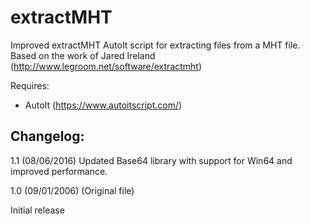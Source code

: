# extractMHT

Improved extractMHT AutoIt script for extracting files from a MHT file. Based on the work of Jared Ireland (http://www.legroom.net/software/extractmht)

Requires:

* AutoIt (https://www.autoitscript.com/)

## Changelog:

1.1 (08/06/2016)
   Updated Base64 library with support for Win64 and improved performance.

1.0 (09/01/2006) (Original file)

  Initial release
